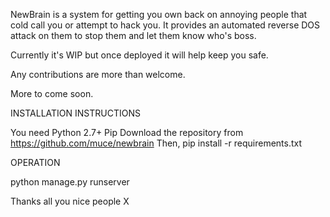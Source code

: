 NewBrain is a system for getting you own back on annoying people that cold call you or attempt to hack you.
It provides an automated reverse DOS attack on them to stop them and let them know who's boss.

Currently it's WIP but once deployed it will help keep you safe.

Any contributions are more than welcome.

More to come soon.

INSTALLATION INSTRUCTIONS

You need
Python 2.7+
Pip
Download the repository from https://github.com/muce/newbrain
Then, pip install -r requirements.txt

OPERATION

python manage.py runserver


Thanks all you nice people X
